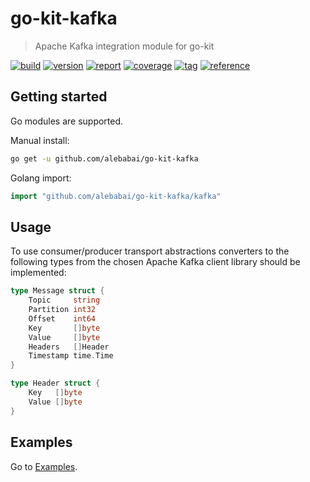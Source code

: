 # go-kit-kafka

> Apache Kafka integration module for go-kit

[![build](https://img.shields.io/github/actions/workflow/status/alebabai/go-kit-kafka/ci.yml)](https://github.com/alebabai/go-kit-kafka/actions?query=workflow%3ACI)
[![version](https://img.shields.io/github/go-mod/go-version/alebabai/go-kit-kafka)](https://go.dev/)
[![report](https://goreportcard.com/badge/github.com/alebabai/go-kit-kafka)](https://goreportcard.com/report/github.com/alebabai/go-kit-kafka)
[![coverage](https://img.shields.io/codecov/c/github/alebabai/go-kit-kafka)](https://codecov.io/github/alebabai/go-kit-kafka)
[![tag](https://img.shields.io/github/tag/alebabai/go-kit-kafka.svg)](https://github.com/alebabai/go-kit-kafka/tags)
[![reference](https://pkg.go.dev/badge/github.com/alebabai/go-kit-kafka.svg)](https://pkg.go.dev/github.com/alebabai/go-kit-kafka)

## Getting started

Go modules are supported.  

Manual install:

```bash
go get -u github.com/alebabai/go-kit-kafka
```

Golang import:

```go
import "github.com/alebabai/go-kit-kafka/kafka"
```

## Usage

To use consumer/producer transport abstractions converters to the following types from the chosen Apache Kafka
client library should be implemented:

```go
type Message struct {
    Topic     string
    Partition int32
    Offset    int64
    Key       []byte
    Value     []byte
    Headers   []Header
    Timestamp time.Time
}

type Header struct {
    Key   []byte
    Value []byte
}
```

## Examples

Go to [Examples](examples).
